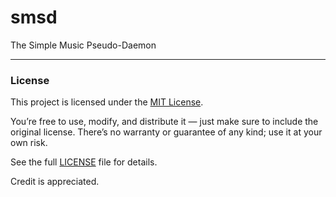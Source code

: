 # smsd

The Simple Music Pseudo-Daemon

---

### License

This project is licensed under the [MIT License](./LICENSE).

You’re free to use, modify, and distribute it — just make sure to include the original license.
There’s no warranty or guarantee of any kind; use it at your own risk.

See the full [LICENSE](./LICENSE) file for details.

Credit is appreciated.
